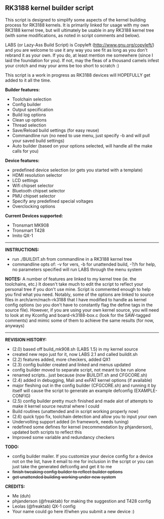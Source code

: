 RK3188 kernel builder script
----------------

This script is designed to simplify some aspects of the kernel building
process for RK3188 kernels. It is primarily linked for usage with my
own RK3188 kernel tree, but will ultimately be usable in any RK3188 
kernel tree (with some modifications, as noted in script comments and
below).

LABS (or Lazy-Ass Build Script) is Copyleft (http://www.gnu.org/copyleft/)
and you are welcome to use it any way you see fit as long as you don't 
rebrand it as your own. If you do, at least mention me somewhere (since I 
laid the foundation for you). If not, may the fleas of a thousand camels 
infest your crotch and may your arms be too short to scratch :)

This script is a work in progress as RK3188 devices will HOPEFULLY get 
added to it all the time.

**Builder features:**
- Toolchain selection
- Config builder
- Output specification
- Build log options
- Clean up options
- Thread selection
- Save/Reload build settings (for easy reuse)
- Commandline run (no need to use menu, just specify -b and will pull your 
saved build settings)
- Auto builder (based on your options selected, will handle all the make 
calls for you)

**Device features:**
- predefined device selection (or gets you started with a template)
- HDMI resolution selector
- LCD settings
- Wifi chipset selector
- Bluetooth chipset selector
- PMU chipset selector
- Specify any predefined special voltages
- Overclocking options

**Current Devices supported:**
- Tronsmart MK908
- Tronsmart T428
- Imito QX-1

--------------------

**INSTRUCTIONS:**
- run ./BUILDIT.sh from commandline in a RK3188 kernel tree
- commandline opts of: -v for vers, -b for unattended build, -?/h for help,
no parameters specified will run LABS through the menu system

**NOTES:**
A number of features are linked to my kernel tree (ie. the toolchains, etc.)
It doesn't take much to edit the script to reflect your personal tree if you 
don't use mine. Script is commented enough to help you find what you need.
Notably, some of the options are linked to source files in arch/arm/mach-rk3188
that I have modified to handle as kernel config options (so you don't have to
constantly flag the define tags in the source file). However, if you are using
your own kernel source, you will need to look at my Kconfig and 
board-rk3188-box.c (look for the SAW-tagged comments) and mimic some of them to
achieve the same results (for now, anyways)

-------------------

**REVISION HISTORY:**
- (2.0) based off build_mk908.sh (LABS 1.5) in my kernel source
- created new repo just for it, now LABS 2.1 and called buildit.sh
- (2.2) features added, more checkers, added QX1
- (2.3) config builder created and linked and menus updated
- config builder moved to separate script, not meant to be run alone
- renamed scripts.. just because (now BUILDIT.sh and CFGCORE.sh)
- (2.4) added in debugging, Mali and exFAT kernel options (if available)
- major fleshing out in the config builder (CFGCORE.sh) and running it by itself
 will cause the script to generate an example defconfig (EXAMPLE-CONFIG)
- (2.5) config builder pretty much finished and made alot of attempts to make
it kernel source neutral where I could
- Build routines (unattended and in script working properly now)
- (2.6) quick typo fix, toolchain detection and allow you to input your own
- Undervolting support added (in framework, needs tuning)
- redefined some defines for kernel (recommendation by phjanderson), updated both scripts to reflect this
- Improved some variable and redundancy checkers

**TODO:**
- config builder mailer. If you customize your device config for a device 
not on the list, have it email to me for inclusion in the script or you can
just take the generated defconfig and get it to me
- <del>finish tweaking config builder to reflect builder options</del>
- <del>get unattended building working under new system</del>

**CREDITS:**
- Me (duh)
- phjanderson (@freaktab) for making the suggestion and T428 config
- Leolas (@freaktab) QX-1 config 
- Your name could go here if/when you submit a new device :)
